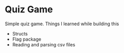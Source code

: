 # Quiz Game

Simple quiz game. Things I learned while building this

- Structs
- Flag package
- Reading and parsing csv files
